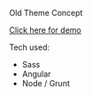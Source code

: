 Old Theme Concept

[Click here for demo](http://www.tautvydas.info/SellSei-Theme/index.html#!/login)

Tech used:
- Sass
- Angular
- Node / Grunt
